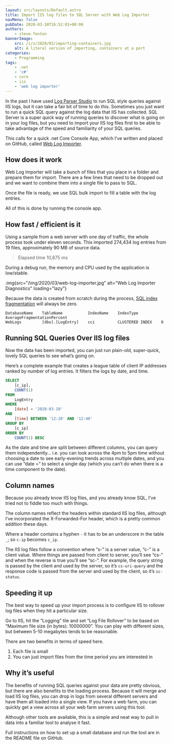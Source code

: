```yaml
---
layout: src/layouts/Default.astro
title: Import IIS log files to SQL Server with Web Log Importer
navMenu: false
pubDate: 2020-03-10T16:52:01+00:00
authors:
    - steve-fenton
bannerImage:
    src: /i/x/2020/03/importing-containers.jpg
    alt: A literal version of importing, containers at a port
categories:
    - Programming
tags:
    - .net
    - 'c#'
    - core
    - iis
    - 'web log importer'
---
```


In the past I have used [Log Parser Studio](/tag/log-parser-studio/) to run SQL style queries against IIS logs, but it can take a fair bit of time to do this. Sometimes you just want to run a quick SQL query against the log data that IIS has collected. SQL Server is a super quick way of running queries to discover what is going on in your log files, but you need to import your IIS log files first to be able to take advantage of the speed and familiarity of your SQL queries.

This calls for a quick .net Core Console App, which I’ve written and placed on GitHub, called [Web Log Importer](https://github.com/Steve-Fenton/WebLogImporter).

## How does it work

Web Log Importer will take a bunch of files that you place in a folder and prepare them for import. There are a few lines that need to be dropped out and we want to combine them into a single file to pass to SQL.

Once the file is ready, we use SQL bulk import to fill a table with the log entries.

All of this is done by running the console app.

## How fast / efficient is it

Using a sample from a web server with one day of traffic, the whole process took under eleven seconds. This imported 274,434 log entries from 19 files, approximately 90 MB of source data.

> Elapsed time 10,875 ms

During a debug run, the memory and CPU used by the application is low/stable.

:img{src="/img/2020/03/web-log-importer.jpg" alt="Web Log Importer Diagnostics" loading="lazy"}

Because the data is created from scratch during the process, [SQL index fragmentation](/2018/05/sql-server-index-fragmentation/) will always be zero.

```
DatabaseName    TableName           IndexName    IndexType          AverageFragmentationPercent
WebLogs         [dbo].[LogEntry]    cci          CLUSTERED INDEX    0
```

## Running SQL Queries Over IIS log files

Now the data has been imported, you can just run plain-old, super-quick, lovely SQL queries to see what’s going on.

Here’s a complete example that creates a league table of client IP addresses ranked by number of log entries. It filters the logs by date, and time.

```sql
SELECT
    [c_ip],
    COUNT(1)
FROM
    LogEntry
WHERE
    [date] = '2020-03-10'
AND
    [time] BETWEEN '12:20' AND '12:40'
GROUP BY
    [c_ip]
ORDER BY
    COUNT(1) DESC
```

As the date and time are split between different columns, you can query them independently… i.e. you can look across the 4pm to 5pm time without choosing a date to see early-evening trends across multiple dates, and you can use “date =” to select a single day (which you can’t do when there is a time component to the date).

## Column names

Because you already know IIS log files, and you already know SQL, I’ve tried not to fiddle too much with things.

The column names reflect the headers within standard IIS log files, although I’ve incorporated the X-Forwarded-For header, which is a pretty common addition these days.

Where a header contains a hyphen `-` it has to be an underscore in the table `_`; so `c-ip` becomes `c_ip`.

The IIS log files follow a convention where “s-” is a server value, “c-” is a client value. Where things are passed from client to server, you’ll see “cs-” and when the reverse is true you’ll see “sc-“. For example, the query string is passed by the client and used by the server, so it’s `cs-uri-query` and the response code is passed from the server and used by the client, so it’s `sc-status`.

## Speeding it up

The best way to speed up your import process is to configure IIS to rollover log files when they hit a particular size.

Go to IIS, hit the “Logging” tile and set “Log File Rollover” to be based on “Maximum file size (in bytes): 10000000”. You can play with different sizes, but between 5-10 megabytes tends to be reasonable.

There are two benefits in terms of speed here.

1. Each file is small
2. You can just import files from the time period you are interested in

## Why it’s useful

The benefits of running SQL queries against your data are pretty obvious, but there are also benefits to the loading process. Because it will merge and load IIS log files, you can drop in logs from several different servers and have them all loaded into a single view. If you have a web farm, you can quickly get a view across all your web farm servers using this tool.

Although other tools are available, this is a simple and neat way to pull in data into a familiar tool to analyse it fast.

Full instructions on how to set up a small database and run the tool are in the README file on GitHub.